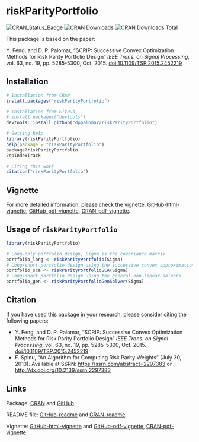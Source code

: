 <!-- README.md is generated from README.Rmd. Please edit that file -->
riskParityPortfolio
===================

[![CRAN\_Status\_Badge](http://www.r-pkg.org/badges/version/riskParityPotfolio)](http://cran.r-project.org/package=riskParityPortfolio)
[![CRAN
Downloads](http://cranlogs.r-pkg.org/badges/riskParityPortfolio)](http://cran.r-project.org/package=riskParityPortfolio)
![CRAN Downloads
Total](http://cranlogs.r-pkg.org/badges/grand-total/riskParityPortfolio?color=brightgreen)

This package is based on the paper:

Y. Feng, and D. P. Palomar, “SCRIP: Successive Convex Optimization
Methods for Risk Parity Portfolio Design” *IEEE Trans. on Signal
Processing*, vol. 63, no. 19, pp. 5285-5300, Oct. 2015.
<doi:10.1109/TSP.2015.2452219>

Installation
------------

``` r
# Installation from CRAN
install.packages("riskParityPortfolio")

# Installation from GitHub
# install.packages("devtools")
devtools::install_github("dppalomar/riskParityPortfolio")

# Getting help
library(riskParityPortfolio)
help(package = "riskParityPortfolio")
package?riskParityPortfolio
?spIndexTrack

# Citing this work
citation("riskParityPortfolio")
```

Vignette
--------

For more detailed information, please check the vignette:
[GitHub-html-vignette](https://rawgit.com/dppalomar/riskParityPortfolio/master/vignettes/RiskParityPortfolio-vignette.html),
[GitHub-pdf-vignette](https://rawgit.com/dppalomar/riskParityPortfolio/master/vignettes/RiskParityPortfolio-vignette.pdf),
[CRAN-pdf-vignette](https://cran.r-project.org/web/packages/riskParityPortfolio/vignettes/RiskParityPortfolio-vignette.pdf).

Usage of `riskParityPortfolio`
------------------------------

``` r
library(riskParityPortfolio)

# Long-only portfolio design, Sigma is the covariance matrix.
portfolio_long <- riskParityPortfolio(Sigma)
# Long/short portfolio design using the successive convex approximation method.
portfolio_sca <- riskParityPortfolioSCA(Sigma)
# Long/short portfolio design using the general non-linear solvers.
portfolio_gen <- riskParityPortfolioGenSolver(Sigma)
```

Citation
--------

If you have used this package in your research, please consider citing
the following papers:

-   Y. Feng, and D. P. Palomar, “SCRIP: Successive Convex Optimization
    Methods for Risk Parity Portfolio Design” *IEEE Trans. on Signal
    Processing*, vol. 63, no. 19, pp. 5285-5300, Oct. 2015.
    <doi:10.1109/TSP.2015.2452219>
-   F. Spinu, “An Algorithm for Computing Risk Parity Weights” (July 30,
    2013). Available at SSRN: <https://ssrn.com/abstract=2297383> or
    <http://dx.doi.org/10.2139/ssrn.2297383>

Links
-----

Package: [CRAN](https://cran.r-project.org/package=riskParityPortfolio)
and [GitHub](https://github.com/dppalomar/riskParityPortfolio).

README file:
[GitHub-readme](https://rawgit.com/dppalomar/riskParityPortfolio/master/README.html)
and
[CRAN-readme](https://cran.r-project.org/web/packages/riskParityPortfolio/README.html).

Vignette:
[GitHub-html-vignette](https://rawgit.com/dppalomar/riskParityPortfolio/master/vignettes/RiskParityPortfolio-vignette.html)
and
[GitHub-pdf-vignette](https://rawgit.com/dppalomar/riskParityPortfolio/master/vignettes/RiskParityPortfolio-vignette.pdf),
[CRAN-pdf-vignette](https://cran.r-project.org/web/packages/riskParityPortfolio/vignettes/RiskParityPortfolio-vignette.pdf).
